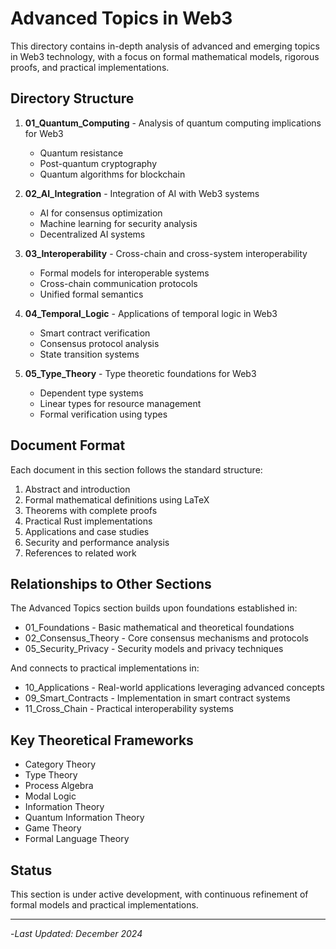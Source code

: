 # Advanced Topics in Web3

This directory contains in-depth analysis of advanced and emerging topics in Web3 technology, with a focus on formal mathematical models, rigorous proofs, and practical implementations.

## Directory Structure

1. **01_Quantum_Computing** - Analysis of quantum computing implications for Web3
   - Quantum resistance
   - Post-quantum cryptography
   - Quantum algorithms for blockchain

2. **02_AI_Integration** - Integration of AI with Web3 systems
   - AI for consensus optimization
   - Machine learning for security analysis
   - Decentralized AI systems

3. **03_Interoperability** - Cross-chain and cross-system interoperability
   - Formal models for interoperable systems
   - Cross-chain communication protocols
   - Unified formal semantics

4. **04_Temporal_Logic** - Applications of temporal logic in Web3
   - Smart contract verification
   - Consensus protocol analysis
   - State transition systems

5. **05_Type_Theory** - Type theoretic foundations for Web3
   - Dependent type systems
   - Linear types for resource management
   - Formal verification using types

## Document Format

Each document in this section follows the standard structure:

1. Abstract and introduction
2. Formal mathematical definitions using LaTeX
3. Theorems with complete proofs
4. Practical Rust implementations
5. Applications and case studies
6. Security and performance analysis
7. References to related work

## Relationships to Other Sections

The Advanced Topics section builds upon foundations established in:

- 01_Foundations - Basic mathematical and theoretical foundations
- 02_Consensus_Theory - Core consensus mechanisms and protocols
- 05_Security_Privacy - Security models and privacy techniques

And connects to practical implementations in:

- 10_Applications - Real-world applications leveraging advanced concepts
- 09_Smart_Contracts - Implementation in smart contract systems
- 11_Cross_Chain - Practical interoperability systems

## Key Theoretical Frameworks

- Category Theory
- Type Theory
- Process Algebra
- Modal Logic
- Information Theory
- Quantum Information Theory
- Game Theory
- Formal Language Theory

## Status

This section is under active development, with continuous refinement of formal models and practical implementations.

---

-*Last Updated: December 2024*
